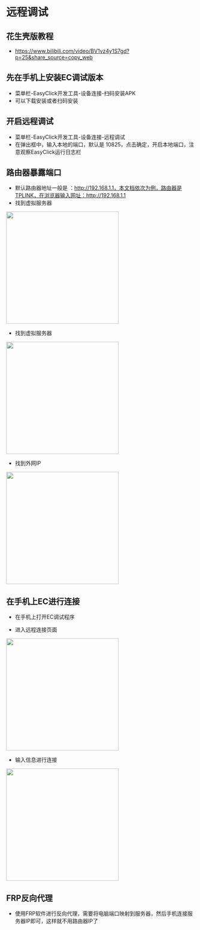 
# 远程调试
## 花生壳版教程
- https://www.bilibili.com/video/BV1vz4y1S7gd?p=25&share_source=copy_web
## 先在手机上安装EC调试版本

- 菜单栏-EasyClick开发工具-设备连接-扫码安装APK
- 可以下载安装或者扫码安装

## 开启远程调试
- 菜单栏-EasyClick开发工具-设备连接-远程调试
- 在弹出框中，输入本地的端口，默认是 10825，点击确定，开启本地端口，注意观察EasyClick运行日志栏

## 路由器暴露端口

- 默认路由器地址一般是 ：http://192.168.1.1，本文档依次为例，路由器是TPLINK，在浏览器输入网址：http://192.168.1.1
- 找到虚拟服务器

<img src='/androidimg/remote_1.png' width='300' />

- 找到虚拟服务器

<img src='/androidimg/remote_2.png' width='300' />

- 找到外网IP

<img src='/androidimg/remote_3.png' width='300' />

## 在手机上EC进行连接
- 在手机上打开EC调试程序

- 进入远程连接页面 

<img src='/androidimg/remote_5.png' width='300' />



- 输入信息进行连接 

<img src='/androidimg/remote_6.png' width='300' />


## FRP反向代理
- 使用FRP软件进行反向代理，需要将电脑端口映射到服务器，然后手机连接服务器IP即可，这样就不用路由器IP了

